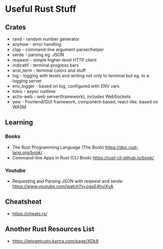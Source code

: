 # Useful Rust Stuff

## Crates

- rand - random number generator
- anyhow - error handling
- clap - command-line argument parser/helper
- serde - parsing eg. JSON
- reqwest - simple higher-level HTTP client
- indicatif - terminal progress bars
- ansi_term - terminal colors and stuff
- log - logging with levels and writing not only to terminal but eg. to a logging server
- env_logger - based on log, configured with ENV vars
- tokio - async runtime
- actix-web - web server(framework), includes WebSockets
- yew - Frontend/GUI framework, component-based, react-like, based on WASM

## Learning

### Books

- The Rust Programming Language (The Book) https://doc.rust-lang.org/book/
- Command-line Apps in Rust (CLI Book) https://rust-cli.github.io/book/

### Youtube

- Requesting and Parsing JSON with reqwest and serde: https://www.youtube.com/watch?v=ogpE4hviXyA

## Cheatsheat

- https://cheats.rs/

## Another Rust Resources List

- https://letsgetrusty.kartra.com/page/XDk8
